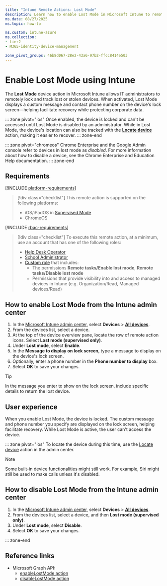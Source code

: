 ```yaml
---
title: "Intune Remote Actions: Lost Mode"
description: Learn how to enable Lost Mode in Microsoft Intune to remotely lock a lost or stolen iOS or iPadOS device and display a custom message and phone number on the lock screen.
ms.date: 08/27/2025
ms.topic: how-to

ms.custom: intune-azure
ms.collection:
- tier2
- M365-identity-device-management

zone_pivot_groups: 46b8d067-28e2-43a6-97b2-ffcc8414e503
---
```


# Enable Lost Mode using Intune

The **Lost Mode** device action in Microsoft Intune allows IT administrators to remotely lock and track lost or stolen devices. When activated, Lost Mode displays a custom message and contact phone number on the device's lock screen—helping facilitate recovery while protecting corporate data.

::: zone pivot="ios"
Once enabled, the device is locked and can't be accessed until Lost Mode is disabled by an administrator. While in Lost Mode, the device's location can also be tracked with the **[Locate device](device-locate.md)** action, making it easier to recover.
::: zone-end

::: zone pivot="chromeos"
Chrome Enterprise and the Google Admin console refer to devices in lost mode as *disabled*. For more information about how to disable a device, see the Chrome Enterprise and Education Help documentation.
::: zone-end

## Requirements

[!INCLUDE [platform-requirements](../includes/h3/platform-requirements.md)]

> [!div class="checklist"]
> This remote action is supported on the following platforms:
>
> - iOS/iPadOS in [Supervised Mode](/intune/intune-service/remote-actions/device-supervised-mode)
> - ChromeOS

[!INCLUDE [rbac-requirements](../includes/h3/rbac-requirements.md)]

> [!div class="checklist"]
> To execute this remote action, at a minimum, use an account that has one of the following roles:
>
> - [Help Desk Operator][INT-R1]
> - [School Administrator][INT-R2]
> - [Custom role][INT-RC] that includes:
>   - The permissions **Remote tasks/Enable lost mode**, **Remote tasks/Disable lost mode**
>   - Permissions that provide visibility into and access to managed devices in Intune (e.g. Organization/Read, Managed devices/Read)

## How to enable Lost Mode from the Intune admin center

1. In the [Microsoft Intune admin center][INT-AC], select **Devices** > [**All devices**][INT-ALLD].
1. From the devices list, select a device.
1. At the top of the device overview pane, locate the row of remote action icons. Select **Lost mode (supervised only)**.
1. Under **Lost mode**, select **Enable**.
1. In the **Message to display on lock screen**, type a message to display on the device's lock screen.
1. Optionally, enter a phone number in the **Phone number to display** box.
1. Select **OK** to save your changes.

> [!TIP]
> In the message you enter to show on the lock screen, include specific details to return the lost device.

## User experience

When you enable Lost Mode, the device is locked. The custom message and phone number you specify are displayed on the lock screen, helping facilitate recovery. While Lost Mode is active, the user can't access the device.

::: zone pivot="ios"
To locate the device during this time, use the [Locate device](device-locate.md) action in the admin center.

> [!NOTE]
> Some built-in device functionalities might still work. For example, Siri might still be used to make calls unless it's disabled.

## How to disable Lost Mode from the Intune admin center

1. In the [Microsoft Intune admin center][INT-AC], select **Devices** > [**All devices**][INT-ALLD].
1. From the devices list, select a device, and then **Lost mode (supervised only)**.
1. Under **Lost mode**, select **Disable**.
1. Select **OK** to save your changes.

::: zone-end

## Reference links

- Microsoft Graph API:
  - [enableLostMode action][GRAPH-1]
  - [disableLostMode action][GRAPH-2]

<!--links-->

[INT-AC]: https://go.microsoft.com/fwlink/?linkid=2109431
[INT-ALLD]: https://go.microsoft.com/fwlink/?linkid=2333814

[INT-RC]: /intune/intune-service/fundamentals/create-custom-role
[INT-R1]: /intune/intune-service/fundamentals/role-based-access-control-reference#help-desk-operator
[INT-R2]: /intune/intune-service/fundamentals/role-based-access-control-reference#school-administrator

[GRAPH-1]: /graph/api/intune-devices-manageddevice-enablelostmode
[GRAPH-2]: /graph/api/intune-devices-manageddevice-disablelostmode
